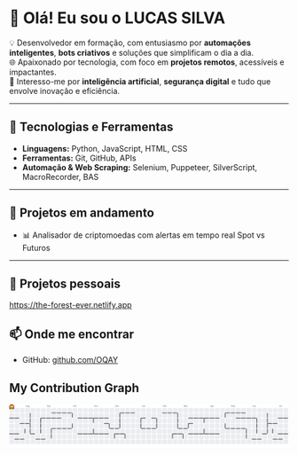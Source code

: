 # 👋 Olá! Eu sou o LUCAS SILVA

💡 Desenvolvedor em formação, com entusiasmo por **automações inteligentes**, **bots criativos** e soluções que simplificam o dia a dia.  
🌐 Apaixonado por tecnologia, com foco em **projetos remotos**, acessíveis e impactantes.  
🧠 Interesso-me por **inteligência artificial**, **segurança digital** e tudo que envolve inovação e eficiência.

---

## 🚀 Tecnologias e Ferramentas

- **Linguagens:** Python, JavaScript, HTML, CSS
- **Ferramentas:** Git, GitHub, APIs
- **Automação & Web Scraping:** Selenium, Puppeteer, SilverScript, MacroRecorder, BAS

---

## 🔧 Projetos em andamento

- 📊 Analisador de criptomoedas com alertas em tempo real Spot vs Futuros

---

## 🔧 Projetos pessoais

https://the-forest-ever.netlify.app

## 📫 Onde me encontrar

- GitHub: [github.com/OQAY](https://github.com/OQAY)

## My Contribution Graph

<picture>
  <source media="(prefers-color-scheme: dark)" srcset="https://raw.githubusercontent.com/OQAY/OQAY/output/pacman-contribution-graph-dark.svg">
  <source media="(prefers-color-scheme: light)" srcset="https://raw.githubusercontent.com/OQAY/OQAY/output/pacman-contribution-graph.svg">
  <img alt="pacman contribution graph" src="https://raw.githubusercontent.com/OQAY/OQAY/output/pacman-contribution-graph.svg">
</picture>
